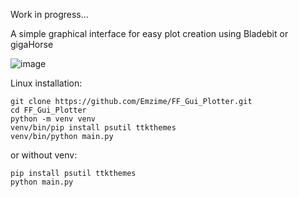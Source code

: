 Work in progress...

A simple graphical interface for easy plot creation using Bladebit or gigaHorse

![image](https://github.com/Emzime/FF_Gui_Plotter/assets/3422040/8e604c61-6e80-4f2d-b818-bf2028523b1d)



Linux installation:
```
git clone https://github.com/Emzime/FF_Gui_Plotter.git
cd FF_Gui_Plotter
python -m venv venv
venv/bin/pip install psutil ttkthemes
venv/bin/python main.py
```


or without venv:
```
pip install psutil ttkthemes
python main.py
```
